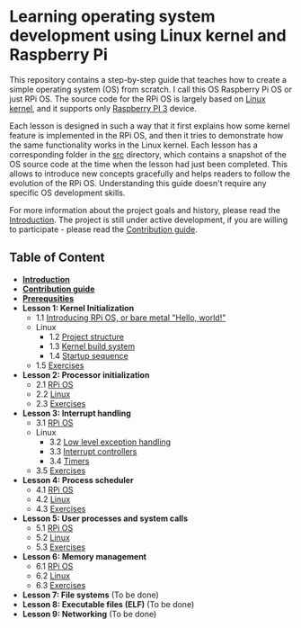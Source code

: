 # Learning operating system development using Linux kernel and Raspberry Pi

This repository contains a step-by-step guide that teaches how to create a simple operating system (OS) from scratch. I call this OS Raspberry Pi OS or just RPi OS. The source code for the RPi OS is largely based on [Linux kernel](https://github.com/torvalds/linux), and it supports only [Raspberry PI 3](https://www.raspberrypi.org/products/raspberry-pi-3-model-b/) device. 

Each lesson is designed in such a way that it first explains how some kernel feature is implemented in the RPi OS, and then it tries to demonstrate how the same functionality works in the Linux kernel. Each lesson has a corresponding folder in the [src](https://github.com/s-matyukevich/raspberry-pi-os/tree/master/src) directory, which contains a snapshot of the OS source code at the time when the lesson had just been completed. This allows to introduce new concepts gracefully and helps readers to follow the evolution of the RPi OS. Understanding this guide doesn't require any specific OS development skills.

For more information about the project goals and history, please read the [Introduction](https://github.com/s-matyukevich/raspberry-pi-os/blob/master/docs/Introduction.md). The project is still under active development, if you are willing to participate - please read the [Contribution guide](https://github.com/s-matyukevich/raspberry-pi-os/blob/master/docs/Contributions.md).

## Table of Content

* **[Introduction](https://github.com/s-matyukevich/raspberry-pi-os/blob/master/docs/Introduction.md)**
* **[Contribution guide](https://github.com/s-matyukevich/raspberry-pi-os/blob/master/docs/Contributions.md)**
* **[Prerequsities](https://github.com/s-matyukevich/raspberry-pi-os/blob/master/docs/Prerequisites.md)**
* **Lesson 1: Kernel Initialization** 
  * 1.1 [Introducing RPi OS, or bare metal "Hello, world!"](https://github.com/s-matyukevich/raspberry-pi-os/blob/master/docs/lesson01/rpi-os.md)
  * Linux
    * 1.2 [Project structure](https://github.com/s-matyukevich/raspberry-pi-os/blob/master/docs/lesson01/project-structure.md)
    * 1.3 [Kernel build system](https://github.com/s-matyukevich/raspberry-pi-os/blob/master/docs/lesson01/build-system.md) 
    * 1.4 [Startup sequence](https://github.com/s-matyukevich/raspberry-pi-os/blob/master/docs/lesson01/kernel-startup.md)
  * 1.5 [Exercises](https://github.com/s-matyukevich/raspberry-pi-os/blob/master/docs/lesson01/exercises.md)
* **Lesson 2: Processor initialization**
  * 2.1 [RPi OS](https://github.com/s-matyukevich/raspberry-pi-os/blob/master/docs/lesson02/rpi-os.md)
  * 2.2 [Linux](https://github.com/s-matyukevich/raspberry-pi-os/blob/master/docs/lesson02/linux.md)
  * 2.3 [Exercises]()
* **Lesson 3: Interrupt handling**
  * 3.1 [RPi OS](https://github.com/s-matyukevich/raspberry-pi-os/blob/master/docs/lesson03/rpi-os.md)
  * Linux
    * 3.2 [Low level exception handling](https://github.com/s-matyukevich/raspberry-pi-os/blob/master/docs/lesson03/low_level-exception_handling.md) 
    * 3.3 [Interrupt controllers](https://github.com/s-matyukevich/raspberry-pi-os/blob/master/docs/lesson03/interrupt_controllers.md)
    * 3.4 [Timers](https://github.com/s-matyukevich/raspberry-pi-os/blob/master/docs/lesson03/timer.md)
  * 3.5 [Exercises]()
* **Lesson 4: Process scheduler**
  * 4.1 [RPi OS](https://github.com/s-matyukevich/raspberry-pi-os/blob/master/docs/lesson04/rpi-os.md) 
  * 4.2 [Linux]()
  * 4.3 [Exercises]()
* **Lesson 5: User processes and system calls** 
  * 5.1 [RPi OS]() 
  * 5.2 [Linux]()
  * 5.3 [Exercises]()
* **Lesson 6: Memory management**
  * 6.1 [RPi OS]() 
  * 6.2 [Linux]()
  * 6.3 [Exercises]()
* **Lesson 7: File systems** (To be done)
* **Lesson 8: Executable files (ELF)** (To be done)
* **Lesson 9: Networking** (To be done)

